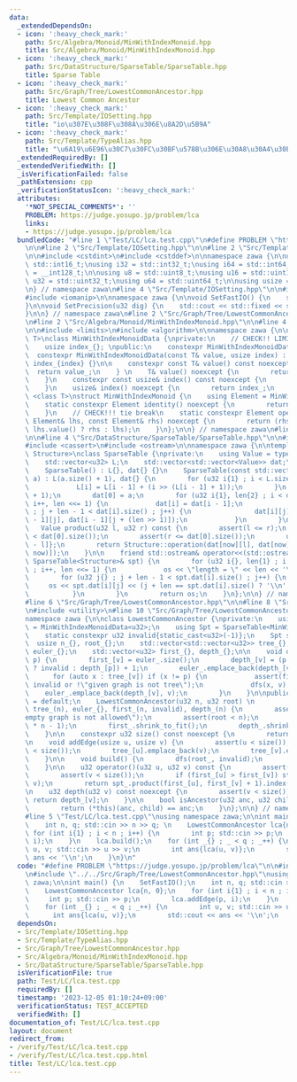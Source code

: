```yaml
---
data:
  _extendedDependsOn:
  - icon: ':heavy_check_mark:'
    path: Src/Algebra/Monoid/MinWithIndexMonoid.hpp
    title: Src/Algebra/Monoid/MinWithIndexMonoid.hpp
  - icon: ':heavy_check_mark:'
    path: Src/DataStructure/SparseTable/SparseTable.hpp
    title: Sparse Table
  - icon: ':heavy_check_mark:'
    path: Src/Graph/Tree/LowestCommonAncestor.hpp
    title: Lowest Common Ancestor
  - icon: ':heavy_check_mark:'
    path: Src/Template/IOSetting.hpp
    title: "io\u307E\u308F\u308A\u306E\u8A2D\u5B9A"
  - icon: ':heavy_check_mark:'
    path: Src/Template/TypeAlias.hpp
    title: "\u6A19\u6E96\u30C7\u30FC\u30BF\u578B\u306E\u30A8\u30A4\u30EA\u30A2\u30B9"
  _extendedRequiredBy: []
  _extendedVerifiedWith: []
  _isVerificationFailed: false
  _pathExtension: cpp
  _verificationStatusIcon: ':heavy_check_mark:'
  attributes:
    '*NOT_SPECIAL_COMMENTS*': ''
    PROBLEM: https://judge.yosupo.jp/problem/lca
    links:
    - https://judge.yosupo.jp/problem/lca
  bundledCode: "#line 1 \"Test/LC/lca.test.cpp\"\n#define PROBLEM \"https://judge.yosupo.jp/problem/lca\"\
    \n\n#line 2 \"Src/Template/IOSetting.hpp\"\n\n#line 2 \"Src/Template/TypeAlias.hpp\"\
    \n\n#include <cstdint>\n#include <cstddef>\n\nnamespace zawa {\n\nusing i16 =\
    \ std::int16_t;\nusing i32 = std::int32_t;\nusing i64 = std::int64_t;\nusing i128\
    \ = __int128_t;\n\nusing u8 = std::uint8_t;\nusing u16 = std::uint16_t;\nusing\
    \ u32 = std::uint32_t;\nusing u64 = std::uint64_t;\n\nusing usize = std::size_t;\n\
    \n} // namespace zawa\n#line 4 \"Src/Template/IOSetting.hpp\"\n\n#include <iostream>\n\
    #include <iomanip>\n\nnamespace zawa {\n\nvoid SetFastIO() {\n    std::cin.tie(nullptr)->sync_with_stdio(false);\n\
    }\n\nvoid SetPrecision(u32 dig) {\n    std::cout << std::fixed << std::setprecision(dig);\n\
    }\n\n} // namespace zawa\n#line 2 \"Src/Graph/Tree/LowestCommonAncestor.hpp\"\n\
    \n#line 2 \"Src/Algebra/Monoid/MinWithIndexMonoid.hpp\"\n\n#line 4 \"Src/Algebra/Monoid/MinWithIndexMonoid.hpp\"\
    \n\n#include <limits>\n#include <algorithm>\n\nnamespace zawa {\n\ntemplate <class\
    \ T>\nclass MinWithIndexMonoidData {\nprivate:\n    // CHECK!! LIMIT\n    T value_{std::numeric_limits<T>::max()};\n\
    \    usize index_{}; \npublic:\n    constexpr MinWithIndexMonoidData() {}\n  \
    \  constexpr MinWithIndexMonoidData(const T& value, usize index) : value_{value},\
    \ index_{index} {}\n\n    constexpr const T& value() const noexcept {\n      \
    \  return value_;\n    } \n    T& value() noexcept {\n        return value_;\n\
    \    }\n    constexpr const usize& index() const noexcept {\n        return index_;\n\
    \    }\n    usize& index() noexcept {\n        return index_;\n    }\n};\n\ntemplate\
    \ <class T>\nstruct MinWithIndexMonoid {\n    using Element = MinWithIndexMonoidData<T>;\n\
    \    static constexpr Element identity() noexcept {\n        return Element{};\n\
    \    }\n    // CHECK!!! tie break\n    static constexpr Element operation(const\
    \ Element& lhs, const Element& rhs) noexcept {\n        return (rhs.value() <\
    \ lhs.value() ? rhs : lhs);\n    }\n};\n\n} // namespace zawa\n#line 2 \"Src/DataStructure/SparseTable/SparseTable.hpp\"\
    \n\n#line 4 \"Src/DataStructure/SparseTable/SparseTable.hpp\"\n\n#include <vector>\n\
    #include <cassert>\n#include <ostream>\n\nnamespace zawa {\n\ntemplate <class\
    \ Structure>\nclass SparseTable {\nprivate:\n    using Value = typename Structure::Element;\n\
    \    std::vector<u32> L;\n    std::vector<std::vector<Value>> dat;\npublic:\n\n\
    \    SparseTable() : L{}, dat{} {}\n    SparseTable(const std::vector<Value>&\
    \ a) : L(a.size() + 1), dat{} {\n        for (u32 i{1} ; i < L.size() ; i++) {\n\
    \            L[i] = L[i - 1] + (i >> (L[i - 1] + 1));\n        }\n        dat.resize(L.back()\
    \ + 1);\n        dat[0] = a;\n        for (u32 i{1}, len{2} ; i < dat.size() ;\
    \ i++, len <<= 1) {\n            dat[i] = dat[i - 1];\n            for (u32 j{}\
    \ ; j + len - 1 < dat[i].size() ; j++) {\n                dat[i][j] = Structure::operation(dat[i\
    \ - 1][j], dat[i - 1][j + (len >> 1)]);\n            }\n        }\n    }\n\n \
    \   Value product(u32 l, u32 r) const {\n        assert(l <= r);\n        assert(l\
    \ < dat[0].size());\n        assert(r <= dat[0].size());\n        u32 now{L[r\
    \ - l]};\n        return Structure::operation(dat[now][l], dat[now][r - (1 <<\
    \ now)]);\n    }\n\n    friend std::ostream& operator<<(std::ostream& os, const\
    \ SparseTable<Structure>& spt) {\n        for (u32 i{}, len{1} ; i < spt.dat.size()\
    \ ; i++, len <<= 1) {\n            os << \"length = \" << len << '\\n';\n    \
    \        for (u32 j{} ; j + len - 1 < spt.dat[i].size() ; j++) {\n           \
    \     os << spt.dat[i][j] << (j + len == spt.dat[i].size() ? '\\n' : ' ');\n \
    \           }\n        }\n        return os;\n    }\n};\n\n} // namespace zawa\n\
    #line 6 \"Src/Graph/Tree/LowestCommonAncestor.hpp\"\n\n#line 8 \"Src/Graph/Tree/LowestCommonAncestor.hpp\"\
    \n#include <utility>\n#line 10 \"Src/Graph/Tree/LowestCommonAncestor.hpp\"\n\n\
    namespace zawa {\n\nclass LowestCommonAncestor {\nprivate:\n    using SptValue\
    \ = MinWithIndexMonoidData<u32>;\n    using Spt = SparseTable<MinWithIndexMonoid<u32>>;\n\
    \    static constexpr u32 invalid{static_cast<u32>(-1)};\n    Spt spt_{};\n  \
    \  usize n_{}, root_{};\n    std::vector<std::vector<u32>> tree_{};\n    std::vector<SptValue>\
    \ euler_{};\n    std::vector<u32> first_{}, depth_{};\n\n    void dfs(u32 v, u32\
    \ p) {\n        first_[v] = euler_.size();\n        depth_[v] = (p == invalid\
    \ ? invalid : depth_[p]) + 1;\n        euler_.emplace_back(depth_[v], v);\n  \
    \      for (auto x : tree_[v]) if (x != p) {\n            assert(first_[x] ==\
    \ invalid or !\"given graph is not tree\");\n            dfs(x, v);\n        \
    \    euler_.emplace_back(depth_[v], v);\n        }\n    }\n\npublic:\n    LowestCommonAncestor()\
    \ = default;\n    LowestCommonAncestor(u32 n, u32 root) \n        : n_{n}, root_{root},\
    \ tree_(n), euler_{}, first_(n, invalid), depth_(n) {\n        assert(n or !\"\
    empty graph is not allowed\");\n        assert(root < n);\n        euler_.reserve(2\
    \ * n - 1);\n        first_.shrink_to_fit();\n        depth_.shrink_to_fit();\n\
    \    }\n\n    constexpr u32 size() const noexcept {\n        return n_;\n    }\n\
    \n    void addEdge(usize u, usize v) {\n        assert(u < size());\n        assert(v\
    \ < size());\n        tree_[u].emplace_back(v);\n        tree_[v].emplace_back(u);\n\
    \    }\n\n    void build() {\n        dfs(root_, invalid);\n        spt_ = Spt(euler_);\n\
    \    }\n\n    u32 operator()(u32 u, u32 v) const {\n        assert(u < size());\n\
    \        assert(v < size());\n        if (first_[u] > first_[v]) std::swap(u,\
    \ v);\n        return spt_.product(first_[u], first_[v] + 1).index();\n    }\n\
    \n    u32 depth(u32 v) const noexcept {\n        assert(v < size());\n       \
    \ return depth_[v];\n    }\n\n    bool isAncestor(u32 anc, u32 child) const {\n\
    \        return (*this)(anc, child) == anc;\n    }\n};\n\n} // namespace zawa\n\
    #line 5 \"Test/LC/lca.test.cpp\"\nusing namespace zawa;\n\nint main() {\n    SetFastIO();\n\
    \    int n, q; std::cin >> n >> q; \n    LowestCommonAncestor lca{n, 0};\n   \
    \ for (int i{1} ; i < n ; i++) {\n        int p; std::cin >> p;\n        lca.addEdge(p,\
    \ i);\n    }\n    lca.build();\n    for (int _{} ; _ < q ; _++) {\n        int\
    \ u, v; std::cin >> u >> v;\n        int ans{lca(u, v)};\n        std::cout <<\
    \ ans << '\\n';\n    }\n}\n"
  code: "#define PROBLEM \"https://judge.yosupo.jp/problem/lca\"\n\n#include \"../../Src/Template/IOSetting.hpp\"\
    \n#include \"../../Src/Graph/Tree/LowestCommonAncestor.hpp\"\nusing namespace\
    \ zawa;\n\nint main() {\n    SetFastIO();\n    int n, q; std::cin >> n >> q; \n\
    \    LowestCommonAncestor lca{n, 0};\n    for (int i{1} ; i < n ; i++) {\n   \
    \     int p; std::cin >> p;\n        lca.addEdge(p, i);\n    }\n    lca.build();\n\
    \    for (int _{} ; _ < q ; _++) {\n        int u, v; std::cin >> u >> v;\n  \
    \      int ans{lca(u, v)};\n        std::cout << ans << '\\n';\n    }\n}\n"
  dependsOn:
  - Src/Template/IOSetting.hpp
  - Src/Template/TypeAlias.hpp
  - Src/Graph/Tree/LowestCommonAncestor.hpp
  - Src/Algebra/Monoid/MinWithIndexMonoid.hpp
  - Src/DataStructure/SparseTable/SparseTable.hpp
  isVerificationFile: true
  path: Test/LC/lca.test.cpp
  requiredBy: []
  timestamp: '2023-12-05 01:10:24+09:00'
  verificationStatus: TEST_ACCEPTED
  verifiedWith: []
documentation_of: Test/LC/lca.test.cpp
layout: document
redirect_from:
- /verify/Test/LC/lca.test.cpp
- /verify/Test/LC/lca.test.cpp.html
title: Test/LC/lca.test.cpp
---
```

